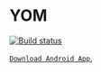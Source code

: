 # YOM
[![Build status](https://build.appcenter.ms/v0.1/apps/9a551860-e80d-4e66-9d18-3bcd917d3b6a/branches/master/badge)](https://appcenter.ms)



[```Download Android App```](https://install.appcenter.ms/orgs/ironmanforever/apps/one/distribution_groups/beta%20testers), 
